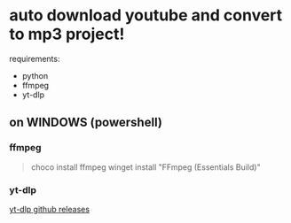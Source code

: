 # auto download youtube and convert to mp3 project!
requirements:
- python
- ffmpeg
- yt-dlp
## on WINDOWS (powershell)
### ffmpeg
> choco install ffmpeg 
> winget install "FFmpeg (Essentials Build)"
### yt-dlp
[yt-dlp github releases](https://github.com/yt-dlp/yt-dlp/releases)
